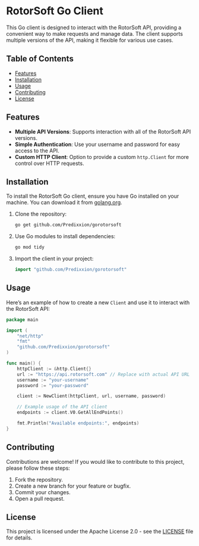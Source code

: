 # RotorSoft Go Client

This Go client is designed to interact with the RotorSoft API, providing a convenient way to make requests and manage data. The client supports multiple versions of the API, making it flexible for various use cases.

## Table of Contents

- [Features](#features)
- [Installation](#installation)
- [Usage](#usage)
- [Contributing](#contributing)
- [License](#license)

## Features

- **Multiple API Versions**: Supports interaction with all of the RotorSoft API versions.
- **Simple Authentication**: Use your username and password for easy access to the API.
- **Custom HTTP Client**: Option to provide a custom `http.Client` for more control over HTTP requests.

## Installation

To install the RotorSoft Go client, ensure you have Go installed on your machine. You can download it from [golang.org](https://golang.org/).

1. Clone the repository:

   ```bash
   go get github.com/Predixxion/gorotorsoft
   ```

2. Use Go modules to install dependencies:

   ```bash
   go mod tidy
   ```

3. Import the client in your project:

   ```go
   import "github.com/Predixxion/gorotorsoft"
   ```

## Usage

Here’s an example of how to create a new `Client` and use it to interact with the RotorSoft API:

```go
package main

import (
    "net/http"
    "fmt"
    "github.com/Predixxion/gorotorsoft"
)

func main() {
    httpClient := &http.Client{}
    url := "https://api.rotorsoft.com" // Replace with actual API URL
    username := "your-username"
    password := "your-password"

    client := NewClient(httpClient, url, username, password)

    // Example usage of the API client
    endpoints := client.V0.GetAllEndPoints()

    fmt.Println("Available endpoints:", endpoints)
}
```

## Contributing

Contributions are welcome! If you would like to contribute to this project, please follow these steps:

1. Fork the repository.
2. Create a new branch for your feature or bugfix.
3. Commit your changes.
4. Open a pull request.

## License

This project is licensed under the Apache License 2.0 - see the [LICENSE](LICENSE) file for details.

